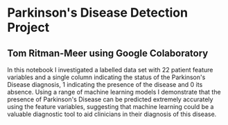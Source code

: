 # Parkinson's Disease Detection Project
## Tom Ritman-Meer using Google Colaboratory
In this notebook I investigated a labelled data set with 22 patient feature variables and a single column indicating the status of the Parkinson's Disease diagnosis, 1 indicating the presence of the disease and 0 its absence. Using a range of machine learning models I demonstrate that the presence of Parkinson's Disease can be predicted extremely accurately using the feature variables, suggesting that machine learning could be a valuable diagnostic tool to aid clinicians in their diagnosis of this disease.
